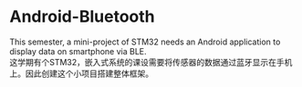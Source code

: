 # Android-Bluetooth
This semester, a mini-project of STM32 needs an Android application to display data on smartphone via BLE.  
这学期有个STM32，嵌入式系统的课设需要将传感器的数据通过蓝牙显示在手机上。因此创建这个小项目搭建整体框架。

